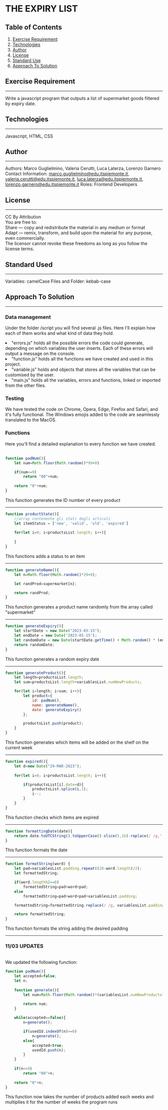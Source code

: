 # THE EXPIRY LIST

## Table of Contents
1. [Exercise Requirement](#exercise-requirement)
2. [Technologies](#technologies)
3. [Author](#author)
4. [License](#license)
5. [Standard Use](#standard-use)
6. [Approach To Solution](#approach-to-solution)

## Exercise Requirement
***
Write a javascript program that outputs a list of supermarket goods filtered by expiry date.

## Technologies
***
Javascript, HTML, CSS

## Author
***
Authors: Marco Guglielmino, Valeria Cerutti, Luca Laterza, Lorenzo Garnero
Contact Information: marco.guglielmino@edu.itspiemonte.it, valeria.cerutti@edu.itspiemonte.it, luca.laterza@edu.itspiemonte.it, lorenzo.garnero@edu.itspiemonte.it
Roles: Frontend Developers

## License
***
CC By Attribution  
You are free to:  
Share — copy and redistribute the material in any medium or format  
Adapt — remix, transform, and build upon the material for any purpose, even commercially.  
The licensor cannot revoke these freedoms as long as you follow the license terms.

## Standard Used
***
Variables: camelCase
Files and Folder: kebab-case

## Approach To Solution
***
### Data management 
Under the folder /script you will find several .js files. Here I'll explain how each of them works and what kind of data they hold.
<li> "errors.js" holds all the possible errors the code could generate, depending on which variables the user inserts. Each of these errors will output a message on the console.
<li> "function.js" holds all the functions we have created and used in this project.
<li> "variable.js" holds and objects that stores all the variables that can be customised by the user.
<li> "main.js" holds all the variables, errors and functions, linked or imported from the other files. 

### Testing
We have tested the code on Chrome, Opera, Edge, Firefox and Safari, and it's fully functional. The Windows emojis added to the code are seamlessly translated to the MacOS.

### Functions
Here you'll find a detailed explanation to every function we have created. 
<br> <br>
```javascript
function padNum(){
    let num=Math.floor(Math.random()*99+0)

    if(num<=9)
        return "00"+num;
    
    return "0"+num;
}
```
This function generates the ID number of every product

***

```javascript
function productState(){
    //array contenente gli stati degli articoli
    let itemStatus = ['new', 'valid', 'old', 'expired']
    
    for(let i=0; i<productsList.length; i++){
        
    }
}
```

This functions adds a status to an item

***

```javascript
function generateName(){
    let n=Math.floor(Math.random()*29+0);

    let randProd=supermarket[n];

    return randProd;
}
```

This function generates a product name randomly from the array called "supermarket"

***

```javascript
function generateExpiry(){
    let startDate = new Date("2023-03-15"); 
    let endDate = new Date("2023-05-15");
    let randomDate = new Date(startDate.getTime() + Math.random() * (endDate.getTime() - startDate.getTime())+0);
    return randomDate;
}
```

This function generates a random expiry date

***

```javascript
function generateProduct(){
    let length=productsList.length;
    let sum=productsList.length+variablesList.numNewProducts;

    for(let i=length; i<sum; i++){
        let product={
            id: padNum(),
            name: generateName(),
            date: generateExpiry()
        };

        productsList.push(product);
    }
} 
```

This function generates which items will be added on the shelf on the current week

***

```javascript
function expired(){
    let d=new Date("29-MAR-2023");
    
    for(let i=0; i<productsList.length; i++){

        if(productsList[i].date<d){
            productsList.splice(i,1);
            i--;
        }
    }
}
```

This function checks which items are expired

***

```javascript
function formattingDate(date){
    return date.toUTCString().toUpperCase().slice(5,16).replace(/ /g,'-')
}
```

This function formats the date

***

```javascript
function formatString(word) {
    let pad=variablesList.padding.repeat((20-word.length)/2);
    let formattedString;

    if(word.length%2==0)
        formattedString=pad+word+pad;
    else
        formattedString=pad+word+pad+variablesList.padding;

    formattedString=formattedString.replace(/ /g, variablesList.padding);

    return formattedString;
}
```

This function formats the string adding the desired padding

***
### 11/03 UPDATES 
<br>
We updated the following function:

```javascript
function padNum(){
    let accepted=false;
    let n;
    
    function generate(){
        let num=Math.floor(Math.random()*(variablesList.numNewProducts*variablesList.weeksUntilEnd)+0);

        return num;
    }
    
    while(accepted==false){
        n=generate();

        if(usedId.indexOf(n)>=0)
            n=generate();
        else{
            accepted=true;
            usedId.push(n);
        }
    }
   
    if(n<=9)
        return "00"+n;
    
    return "0"+n; 
}
```

This function now takes the number of products added each weeks and multiplies it for the number of weeks the program runs